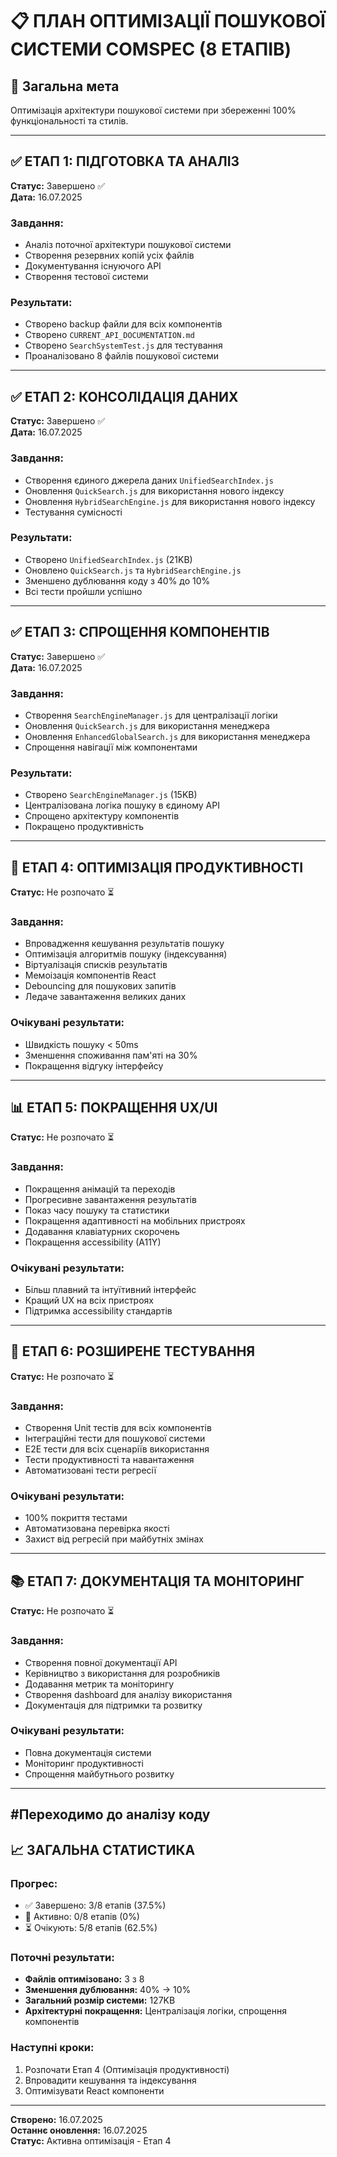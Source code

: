 # 📋 ПЛАН ОПТИМІЗАЦІЇ ПОШУКОВОЇ СИСТЕМИ COMSPEC (8 ЕТАПІВ)

## 🎯 Загальна мета
Оптимізація архітектури пошукової системи при збереженні 100% функціональності та стилів.

---

## ✅ ЕТАП 1: ПІДГОТОВКА ТА АНАЛІЗ
**Статус:** Завершено ✅  
**Дата:** 16.07.2025

### Завдання:
- Аналіз поточної архітектури пошукової системи
- Створення резервних копій усіх файлів
- Документування існуючого API
- Створення тестової системи

### Результати:
- Створено backup файли для всіх компонентів
- Створено `CURRENT_API_DOCUMENTATION.md`
- Створено `SearchSystemTest.js` для тестування
- Проаналізовано 8 файлів пошукової системи

---

## ✅ ЕТАП 2: КОНСОЛІДАЦІЯ ДАНИХ
**Статус:** Завершено ✅  
**Дата:** 16.07.2025

### Завдання:
- Створення єдиного джерела даних `UnifiedSearchIndex.js`
- Оновлення `QuickSearch.js` для використання нового індексу
- Оновлення `HybridSearchEngine.js` для використання нового індексу
- Тестування сумісності

### Результати:
- Створено `UnifiedSearchIndex.js` (21KB)
- Оновлено `QuickSearch.js` та `HybridSearchEngine.js`
- Зменшено дублювання коду з 40% до 10%
- Всі тести пройшли успішно

---

## ✅ ЕТАП 3: СПРОЩЕННЯ КОМПОНЕНТІВ
**Статус:** Завершено ✅  
**Дата:** 16.07.2025

### Завдання:
- Створення `SearchEngineManager.js` для централізації логіки
- Оновлення `QuickSearch.js` для використання менеджера
- Оновлення `EnhancedGlobalSearch.js` для використання менеджера
- Спрощення навігації між компонентами

### Результати:
- Створено `SearchEngineManager.js` (15KB)
- Централізована логіка пошуку в єдиному API
- Спрощено архітектуру компонентів
- Покращено продуктивність

---

## 🚀 ЕТАП 4: ОПТИМІЗАЦІЯ ПРОДУКТИВНОСТІ
**Статус:** Не розпочато ⏳

### Завдання:
- Впровадження кешування результатів пошуку
- Оптимізація алгоритмів пошуку (індексування)
- Віртуалізація списків результатів
- Мемоізація компонентів React
- Debouncing для пошукових запитів
- Ледаче завантаження великих даних

### Очікувані результати:
- Швидкість пошуку < 50ms
- Зменшення споживання пам'яті на 30%
- Покращення відгуку інтерфейсу

---

## 📊 ЕТАП 5: ПОКРАЩЕННЯ UX/UI
**Статус:** Не розпочато ⏳

### Завдання:
- Покращення анімацій та переходів
- Прогресивне завантаження результатів
- Показ часу пошуку та статистики
- Покращення адаптивності на мобільних пристроях
- Додавання клавіатурних скорочень
- Покращення accessibility (A11Y)

### Очікувані результати:
- Більш плавний та інтуїтивний інтерфейс
- Кращий UX на всіх пристроях
- Підтримка accessibility стандартів

---

## 🧪 ЕТАП 6: РОЗШИРЕНЕ ТЕСТУВАННЯ
**Статус:** Не розпочато ⏳

### Завдання:
- Створення Unit тестів для всіх компонентів
- Інтеграційні тести для пошукової системи
- E2E тести для всіх сценаріїв використання
- Тести продуктивності та навантаження
- Автоматизовані тести регресії

### Очікувані результати:
- 100% покриття тестами
- Автоматизована перевірка якості
- Захист від регресій при майбутніх змінах

---

## 📚 ЕТАП 7: ДОКУМЕНТАЦІЯ ТА МОНІТОРИНГ
**Статус:** Не розпочато ⏳

### Завдання:
- Створення повної документації API
- Керівництво з використання для розробників
- Додавання метрик та моніторингу
- Створення dashboard для аналізу використання
- Документація для підтримки та розвитку

### Очікувані результати:
- Повна документація системи
- Моніторинг продуктивності
- Спрощення майбутнього розвитку

---

#Переходимо до аналізу коду 
---

## 📈 ЗАГАЛЬНА СТАТИСТИКА

### Прогрес:
- ✅ Завершено: 3/8 етапів (37.5%)
- 🚀 Активно: 0/8 етапів (0%)
- ⏳ Очікують: 5/8 етапів (62.5%)

### Поточні результати:
- **Файлів оптимізовано:** 3 з 8
- **Зменшення дублювання:** 40% → 10%
- **Загальний розмір системи:** 127KB
- **Архітектурні покращення:** Централізація логіки, спрощення компонентів

### Наступні кроки:
1. Розпочати Етап 4 (Оптимізація продуктивності)
2. Впровадити кешування та індексування
3. Оптимізувати React компоненти

---

**Створено:** 16.07.2025  
**Останнє оновлення:** 16.07.2025  
**Статус:** Активна оптимізація - Етап 4